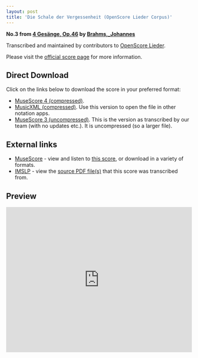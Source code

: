 ```yaml
---
layout: post
title: 'Die Schale der Vergessenheit (OpenScore Lieder Corpus)'
---
```


__No.3 from [4 Gesänge, Op.46](https://fourscoreandmore.org/openscore/lieder/Brahms,_Johannes/4_Ges%C3%A4nge,_Op.46/) by [Brahms,_Johannes](https://fourscoreandmore.org/openscore/lieder/Brahms,_Johannes)__

Transcribed and maintained by contributors to [OpenScore Lieder].

Please visit the [official score page] for more information.

[official score page]: https://musescore.com/openscore-lieder-corpus/scores/5071654
[OpenScore Lieder]: https://musescore.com/openscore-lieder-corpus

## Direct Download

Click on the links below to download the score in your preferred format:
- [MuseScore 4 (compressed)](https://fourscoreandmore.org/openscore/lieder/Brahms,_Johannes/4_Ges%C3%A4nge,_Op.46/3_Die_Schale_der_Vergessenheit.mscz).
- [MusicXML (compressed)](https://fourscoreandmore.org/openscore/lieder/Brahms,_Johannes/4_Ges%C3%A4nge,_Op.46/3_Die_Schale_der_Vergessenheit.mxl). Use this version to open the file in other notation apps.
- [MuseScore 3 (uncompressed)](https://raw.githubusercontent.com/OpenScore/Lieder/refs/heads/main/scores/Brahms,_Johannes/4_Ges%C3%A4nge,_Op.46/3_Die_Schale_der_Vergessenheit/lc5071654.mscx). This is the version as transcribed by our team (with no updates etc.). It is uncompressed (so a larger file).

## External links

- [MuseScore] - view and listen to [this score][MuseScore], or download in a variety of formats.
- [IMSLP] - view the [source PDF file(s)][IMSLP] that this score was transcribed from.

[MuseScore]: https://musescore.com/score/5071654
[IMSLP]: https://imslp.org/wiki/Special:ReverseLookup/79670

## Preview

<iframe width="100%" height="394" src="https://musescore.com/openscore-lieder-corpus/scores/5071654/embed" frameborder="0" allowfullscreen allow="autoplay; fullscreen"></iframe>
